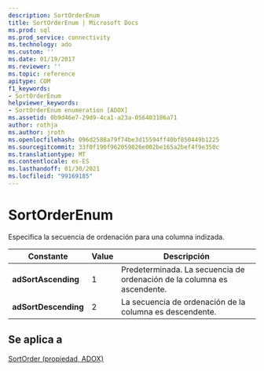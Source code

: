 ```yaml
---
description: SortOrderEnum
title: SortOrderEnum | Microsoft Docs
ms.prod: sql
ms.prod_service: connectivity
ms.technology: ado
ms.custom: ''
ms.date: 01/19/2017
ms.reviewer: ''
ms.topic: reference
apitype: COM
f1_keywords:
- SortOrderEnum
helpviewer_keywords:
- SortOrderEnum enumeration [ADOX]
ms.assetid: 0b9d46e7-29d9-4ca1-a23a-056403106a71
author: rothja
ms.author: jroth
ms.openlocfilehash: 096d2588a79f74be3d15594ff40bf850449b1225
ms.sourcegitcommit: 33f0f190f962059826e002be165a2bef4f9e350c
ms.translationtype: MT
ms.contentlocale: es-ES
ms.lasthandoff: 01/30/2021
ms.locfileid: "99169185"
---
```

# <a name="sortorderenum"></a>SortOrderEnum
Especifica la secuencia de ordenación para una columna indizada.  
  
|Constante|Value|Descripción|  
|--------------|-----------|-----------------|  
|**adSortAscending**|1|Predeterminada. La secuencia de ordenación de la columna es ascendente.|  
|**adSortDescending**|2|La secuencia de ordenación de la columna es descendente.|  
  
## <a name="applies-to"></a>Se aplica a  
 [SortOrder (propiedad, ADOX)](./sortorder-property-adox.md)